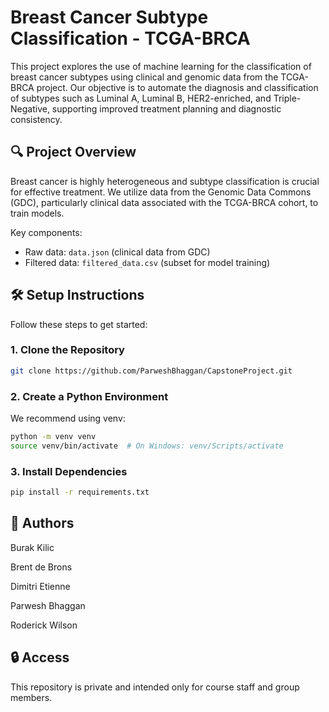 # Breast Cancer Subtype Classification - TCGA-BRCA

This project explores the use of machine learning for the classification of breast cancer subtypes using clinical and genomic data from the TCGA-BRCA project. Our objective is to automate the diagnosis and classification of subtypes such as Luminal A, Luminal B, HER2-enriched, and Triple-Negative, supporting improved treatment planning and diagnostic consistency.

## 🔍 Project Overview

Breast cancer is highly heterogeneous and subtype classification is crucial for effective treatment. We utilize data from the Genomic Data Commons (GDC), particularly clinical data associated with the TCGA-BRCA cohort, to train models.

Key components:
- Raw data: `data.json` (clinical data from GDC)
- Filtered data: `filtered_data.csv` (subset for model training)

## 🛠️ Setup Instructions

Follow these steps to get started:

### 1. Clone the Repository

```bash
git clone https://github.com/ParweshBhaggan/CapstoneProject.git
```

### 2. Create a Python Environment
We recommend using venv:

```bash
python -m venv venv
source venv/bin/activate  # On Windows: venv/Scripts/activate
```
### 3. Install Dependencies
```bash
pip install -r requirements.txt
```


## 🧠 Authors
Burak Kilic

Brent de Brons

Dimitri Etienne

Parwesh Bhaggan

Roderick Wilson

## 🔒 Access
This repository is private and intended only for course staff and group members.
